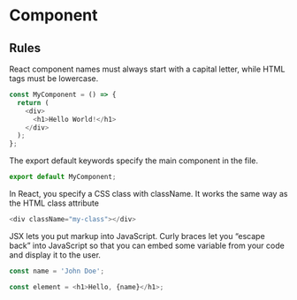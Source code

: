 # Component

## Rules

React component names must always start with a capital letter, while HTML tags must be lowercase.

```ts
const MyComponent = () => {
  return (
    <div>
      <h1>Hello World!</h1>
    </div>
  );
};
```

The export default keywords specify the main component in the file.

```ts
export default MyComponent;
```

In React, you specify a CSS class with className. It works the same way as the HTML class attribute

```ts
<div className="my-class"></div>
```
JSX lets you put markup into JavaScript. Curly braces let you “escape back” into JavaScript so that you can embed some variable from your code and display it to the user.

```ts
const name = 'John Doe';

const element = <h1>Hello, {name}</h1>;
```
